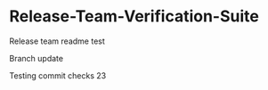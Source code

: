 # Release-Team-Verification-Suite

Release team readme test

Branch update

Testing commit checks 23
